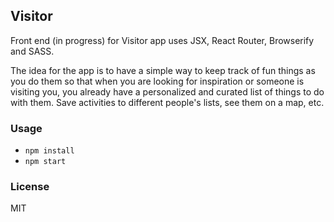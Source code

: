 ## Visitor

Front end (in progress) for Visitor app uses JSX, React Router, Browserify and SASS.

The idea for the app is to have a simple way to keep track of fun things as you do them so that when you are looking for inspiration or someone is visiting you, you already have a personalized and curated list of things to do with them. Save activities to different people's lists, see them on a map, etc.

### Usage

- `npm install`
- `npm start`

### License

MIT

